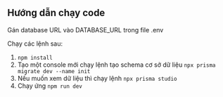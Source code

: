## Hướng dẫn chạy code
Gán database URL vào DATABASE_URL trong file .env

Chạy các lệnh sau:
1. `npm install`
2. Tạo một console mới chạy lệnh tạo schema cơ sở dữ liệu `npx prisma migrate dev --name init`
3. Nếu muốn xem dữ liệu thì chạy lệnh `npx prisma studio`
4. Chạy ứng `npm run dev`